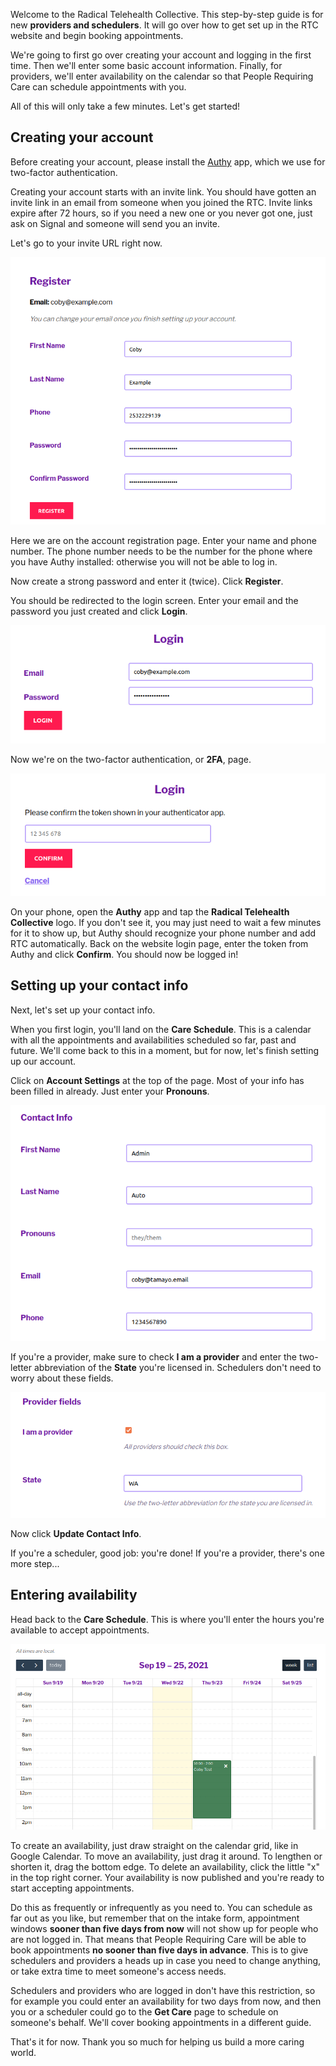 Welcome to the Radical Telehealth Collective. This step-by-step guide is for new **providers and schedulers**. It will go over how to get set up in the RTC website and begin booking appointments.

We're going to first go over creating your account and logging in the first time. Then we'll enter some basic account information. Finally, for providers, we'll enter availability on the calendar so that People Requiring Care can schedule appointments with you.

All of this will only take a few minutes. Let's get started!

## Creating your account

Before creating your account, please install the [Authy](https://authy.com/download/) app, which we use for two-factor authentication.

Creating your account starts with an invite link. You should have gotten an invite link in an email from someone when you joined the RTC. Invite links expire after 72 hours, so if you need a new one or you never got one, just ask on Signal and someone will send you an invite.

Let's go to your invite URL right now.

![An image of the registration screen, with email pre-filled. You can change your email once you finish setting up your account. This page has First and Last Name, Phone, Password, and Confirm Password fields, above a Register button.](https://raw.githubusercontent.com/breadsystems/rtc-care-schedule/main/docs/img/rtc-register.png)

Here we are on the account registration page. Enter your name and phone number. The phone number needs to be the number for the phone where you have Authy installed: otherwise you will not be able to log in.

Now create a strong password and enter it (twice). Click **Register**.

You should be redirected to the login screen. Enter your email and the password you just created and click **Login**.

![An image of the Login page, with Email and Password fields, and a Login button.](https://raw.githubusercontent.com/breadsystems/rtc-care-schedule/main/docs/img/rtc-login.png)

Now we're on the two-factor authentication, or **2FA**, page.

![An image of the Login page, with the message "Please confirm the token shown in your authenticator app." An empty field for the token appears above the Confirm and Cancel buttons.](https://raw.githubusercontent.com/breadsystems/rtc-care-schedule/main/docs/img/rtc-verify.png)

On your phone, open the **Authy** app and tap the **Radical Telehealth Collective** logo. If you don't see it, you may just need to wait a few minutes for it to show up, but Authy should recognize your phone number and add RTC automatically. Back on the website login page, enter the token from Authy and click **Confirm**. You should now be logged in!

## Setting up your contact info

Next, let's set up your contact info.

When you first login, you'll land on the **Care Schedule**. This is a calendar with all the appointments and availabilities scheduled so far, past and future. We'll come back to this in a moment, but for now, let's finish setting up our account.

Click on **Account Settings** at the top of the page. Most of your info has been filled in already. Just enter your **Pronouns**.

![The Contact Info section contains fields for First and Last Name, Pronouns, Email, and Phone. All but the Pronouns field should be filled in for you with your Registration information.](https://raw.githubusercontent.com/breadsystems/rtc-care-schedule/main/docs/img/rtc-contact-info.png)

If you're a provider, make sure to check  **I am a provider** and enter the two-letter abbreviation of the **State** you're licensed in. Schedulers don't need to worry about these fields.

![The Provider Fields section contains the "I am a provider checkbox" with the instructions that "All providers should check this box." Below, a State field includes the instructions to "Use the two-letter abbreviation for the state you are licensed in."](https://raw.githubusercontent.com/breadsystems/rtc-care-schedule/main/docs/img/rtc-provider-fields.png)

Now click **Update Contact Info**.

If you're a scheduler, good job: you're done! If you're a provider, there's one more step...

## Entering availability

Head back to the **Care Schedule**. This is where you'll enter the hours you're available to accept appointments.

![The main section of the Care Schedule is the calendar grid. This screenshot contains a view of the calendar week of September 19th through 25th, 2021. A single availability for the user "Coby Test" drawn on the grid cells for Thursday, September the 23rd, from 10 am to 2 pm.](https://raw.githubusercontent.com/breadsystems/rtc-care-schedule/main/docs/img/rtc-calendar-availability.png)

To create an availability, just draw straight on the calendar grid, like in Google Calendar. To move an availability, just drag it around. To lengthen or shorten it, drag the bottom edge. To delete an availability, click the little "x" in the top right corner. Your availability is now published and you're ready to start accepting appointments.

Do this as frequently or infrequently as you need to. You can schedule as far out as you like, but remember that on the intake form, appointment windows **sooner than five days from now** will not show up for people who are not logged in. That means that People Requiring Care will be able to book appointments **no sooner than five days in advance**. This is to give schedulers and providers a heads up in case you need to change anything, or take extra time to meet someone's access needs.

Schedulers and providers who are logged in don't have this restriction, so for example you could enter an availability for two days from now, and then you or a scheduler could go to the **Get Care** page to schedule on someone's behalf. We'll cover booking appointments in a different guide.

That's it for now. Thank you so much for helping us build a more caring world.

